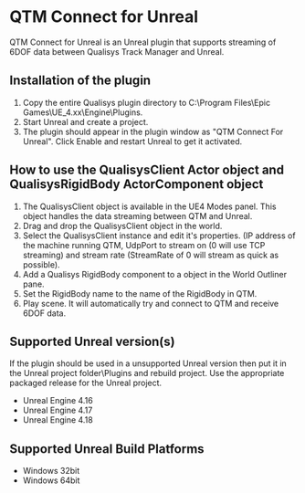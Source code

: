# QTM Connect for Unreal

QTM Connect for Unreal is an Unreal plugin that supports streaming of 6DOF data between Qualisys Track Manager and Unreal.

## Installation of the plugin

1. Copy the entire Qualisys plugin directory to C:\Program Files\Epic Games\UE_4.xx\Engine\Plugins.
2. Start Unreal and create a project.
3. The plugin should appear in the plugin window as "QTM Connect For Unreal". Click Enable and restart Unreal to get it activated.

## How to use the QualisysClient Actor object and QualisysRigidBody ActorComponent object

1. The QualisysClient object is available in the UE4 Modes panel. This object handles the data streaming between QTM and Unreal.
2. Drag and drop the QualisysClient object in the world.
3. Select the QualisysClient instance and edit it's properties. (IP address of the machine running QTM, UdpPort to stream on (0 will use TCP streaming) and stream rate (StreamRate of 0 will stream as quick as possible).
4. Add a Qualisys RigidBody component to a object in the World Outliner pane.
5. Set the RigidBody name to the name of the RigidBody in QTM.
6. Play scene. It will automatically try and connect to QTM and receive 6DOF data.

## Supported Unreal version(s)

If the plugin should be used in a unsupported Unreal version then put it in the Unreal project folder\Plugins and rebuild project.
Use the appropriate packaged release for the Unreal project.

* Unreal Engine 4.16
* Unreal Engine 4.17
* Unreal Engine 4.18

## Supported Unreal Build Platforms

* Windows 32bit
* Windows 64bit